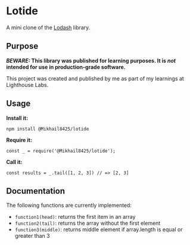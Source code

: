 # Lotide

A mini clone of the [Lodash](https://lodash.com) library.

## Purpose

**_BEWARE:_ This library was published for learning purposes. It is _not_ intended for use in production-grade software.**

This project was created and published by me as part of my learnings at Lighthouse Labs. 

## Usage

**Install it:**

`npm install @Mikhail8425/lotide`

**Require it:**

`const _ = require('@Mikhail8425/lotide');`

**Call it:**

`const results = _.tail([1, 2, 3]) // => [2, 3]`

## Documentation

The following functions are currently implemented:

* `function1(head)`: returns the first item in an array
* `function2(tail)`: returns the array without the first element
* `function3(middle)`: returns middle element if array.length is equal or greater than 3